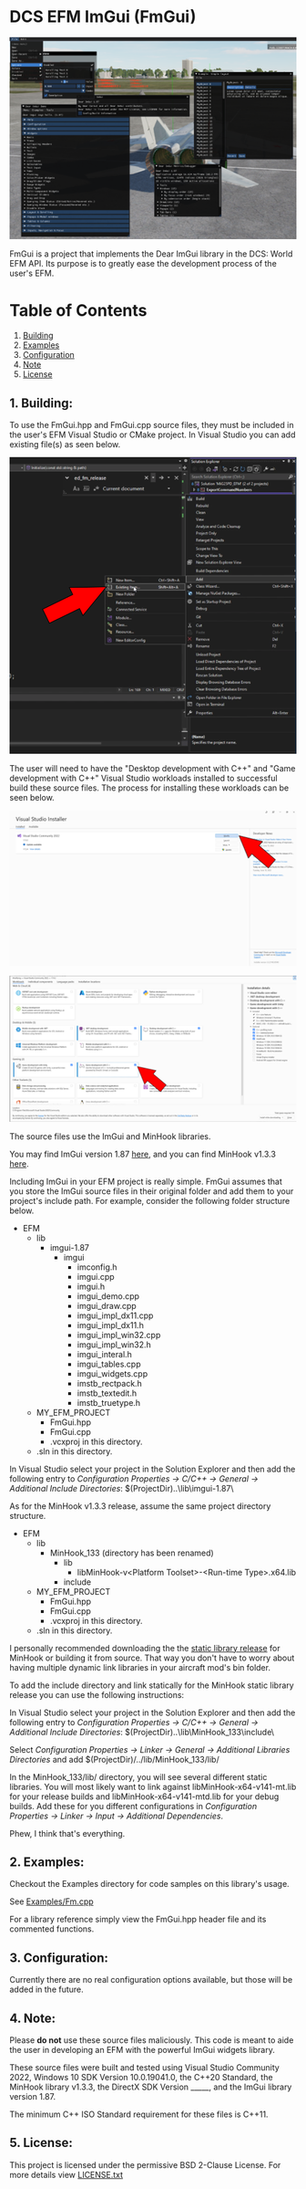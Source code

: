 # DCS EFM ImGui (FmGui)

![In-game image.](Images/InDCS.png)

FmGui is a project that implements the Dear ImGui library in the DCS: World EFM
API. Its purpose is to greatly ease the development process of the user's EFM.

# Table of Contents

1. [Building](#building)
2. [Examples](#examples)
3. [Configuration](#config)
4. [Note](#note)
5. [License](#license)

## 1. Building: <a name="building"></a>
To use the FmGui.hpp and FmGui.cpp source files, they must be included in the
user's EFM Visual Studio or CMake project. In Visual Studio you can add existing
file(s) as seen below.

![Add Existing](Images/AddExisting.png)

The user will need to have the
"Desktop development with C++" and "Game development with C++" Visual Studio
workloads installed to successful build these source files. The process for
installing these workloads can be seen below.

![Modify Workloads](Images/Modify.png)

![Add Workloads](Images/Workloads.png)

The source files use the ImGui and MinHook libraries.

You may find ImGui version 1.87
[here](https://github.com/ocornut/imgui/releases/tag/v1.87), and you can find
MinHook v1.3.3
[here](https://github.com/TsudaKageyu/minhook/releases/tag/v1.3.3).

Including ImGui in your EFM project is really simple. FmGui assumes that you
store the ImGui source files in their original folder and add them to your
project's include path. For example, consider the following folder structure
below.

- EFM
  - lib
    - imgui-1.87
      - imgui
        - imconfig.h
        - imgui.cpp
        - imgui.h
        - imgui_demo.cpp
        - imgui_draw.cpp
        - imgui_impl_dx11.cpp
        - imgui_impl_dx11.h
        - imgui_impl_win32.cpp
        - imgui_impl_win32.h
        - imgui_interal.h
        - imgui_tables.cpp
        - imgui_widgets.cpp
        - imstb_rectpack.h
        - imstb_textedit.h
        - imstb_truetype.h
  - MY_EFM_PROJECT
    - FmGui.hpp
    - FmGui.cpp
    - .vcxproj in this directory.
  - .sln in this directory.

In Visual Studio select your project in the Solution Explorer and then add the
following entry to *Configuration Properties -> C/C++ -> General -> Additional
Include Directories*: $(ProjectDir)..\lib\imgui-1.87\

As for the MinHook v1.3.3 release, assume the same project directory
structure.

- EFM
  - lib
    - MinHook_133 (directory has been renamed)
      - lib
        - libMinHook-v\<Platform Toolset\>-\<Run-time Type\>.x64.lib
      - include
  - MY_EFM_PROJECT
    - FmGui.hpp
    - FmGui.cpp
    - .vcxproj in this directory.
  - .sln in this directory.

I personally recommended downloading the the
[static library release](https://github.com/TsudaKageyu/minhook/releases/download/v1.3.3/MinHook_133_lib.zip)
for MinHook or building it from source. That way you don't have to worry about
having multiple dynamic link libraries in your aircraft mod's bin folder.

To add the include directory and link statically for the MinHook static library
release you can use the following instructions:

In Visual Studio select your project in the Solution Explorer and then add the
following entry to *Configuration Properties -> C/C++ -> General -> Additional
Include Directories*: $(ProjectDir)..\lib\MinHook_133\include\

Select *Configuration Properties -> Linker -> General -> Additional Libraries
Directories* and add $(ProjectDir)/../lib/MinHook_133/lib/

In the MinHook_133/lib/ directory, you will see several different static
libraries. You will most likely want to link against libMinHook-x64-v141-mt.lib
for your release builds and  libMinHook-x64-v141-mtd.lib for your debug builds.
Add these for you different configurations in *Configuration Properties ->
Linker -> Input -> Additional Dependencies*.

Phew, I think that's everything.

## 2. Examples: <a name="examples"></a>
Checkout the Examples directory for code samples on this library's usage.

See [Examples/Fm.cpp](Examples/Fm.cpp)

For a library reference simply view the FmGui.hpp header file and its
commented functions.

## 3. Configuration: <a name="config"></a>

Currently there are no real configuration options available, but those will be
added in the future.

## 4. Note: <a name="note"></a>
Please **do not** use these source files maliciously. This code is meant to
aide the user in developing an EFM with the powerful ImGui widgets library.

These source files were built and tested using Visual Studio Community 2022,
Windows 10 SDK Version 10.0.19041.0, the C++20 Standard, the MinHook library
v1.3.3, the DirectX SDK Version _____, and the ImGui library version 1.87.

The minimum C++ ISO Standard requirement for these files is C++11.

## 5. License: <a name="license"></a>

This project is licensed under the permissive BSD 2-Clause License. For more
details view [LICENSE.txt](LICENSE.txt)
